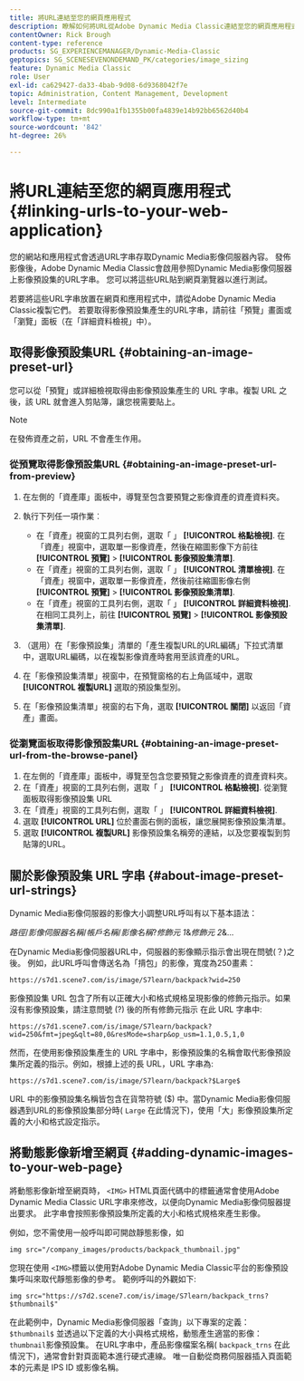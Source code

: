 ```yaml
---
title: 將URL連結至您的網頁應用程式
description: 瞭解如何將URL從Adobe Dynamic Media Classic連結至您的網頁應用程式。
contentOwner: Rick Brough
content-type: reference
products: SG_EXPERIENCEMANAGER/Dynamic-Media-Classic
geptopics: SG_SCENESEVENONDEMAND_PK/categories/image_sizing
feature: Dynamic Media Classic
role: User
exl-id: ca629427-da33-4bab-9d08-6d9368042f7e
topic: Administration, Content Management, Development
level: Intermediate
source-git-commit: 8dc990a1fb1355b00fa4839e14b92bb6562d40b4
workflow-type: tm+mt
source-wordcount: '842'
ht-degree: 26%

---
```


# 將URL連結至您的網頁應用程式{#linking-urls-to-your-web-application}

您的網站和應用程式會透過URL字串存取Dynamic Media影像伺服器內容。 發佈影像後，Adobe Dynamic Media Classic會啟用參照Dynamic Media影像伺服器上影像預設集的URL字串。 您可以將這些URL貼到網頁瀏覽器以進行測試。

若要將這些URL字串放置在網頁和應用程式中，請從Adobe Dynamic Media Classic複製它們。 若要取得影像預設集產生的URL字串，請前往「預覽」畫面或「瀏覽」面板（在「詳細資料檢視」中）。

## 取得影像預設集URL {#obtaining-an-image-preset-url}

您可以從「預覽」或詳細檢視取得由影像預設集產生的 URL 字串。複製 URL 之後，該 URL 就會進入剪貼簿，讓您視需要貼上。

>[!NOTE]
>
>在發佈資產之前，URL 不會產生作用。

### 從預覽取得影像預設集URL {#obtaining-an-image-preset-url-from-preview}

1. 在左側的「資產庫」面板中，導覽至包含要預覽之影像資產的資產資料夾。
1. 執行下列任一項作業︰

   * 在「資產」視窗的工具列右側，選取「 」 **[!UICONTROL 格點檢視]**. 在「資產」視窗中，選取單一影像資產，然後在縮圖影像下方前往 **[!UICONTROL 預覽]** > **[!UICONTROL 影像預設集清單]**.
   * 在「資產」視窗的工具列右側，選取「 」 **[!UICONTROL 清單檢視]**. 在「資產」視窗中，選取單一影像資產，然後前往縮圖影像右側 **[!UICONTROL 預覽]** > **[!UICONTROL 影像預設集清單]**.
   * 在「資產」視窗的工具列右側，選取「 」 **[!UICONTROL 詳細資料檢視]**. 在相同工具列上，前往 **[!UICONTROL 預覽]** > **[!UICONTROL 影像預設集清單]**.

1. （選用）在「影像預設集」清單的「產生複製URL的URL編碼」下拉式清單中，選取URL編碼，以在複製影像資產時套用至該資產的URL。
1. 在「影像預設集清單」視窗中，在預覽窗格的右上角區域中，選取 **[!UICONTROL 複製URL]** 選取的預設集型別。
1. 在「影像預設集清單」視窗的右下角，選取 **[!UICONTROL 關閉]** 以返回「資產」畫面。

### 從瀏覽面板取得影像預設集URL {#obtaining-an-image-preset-url-from-the-browse-panel}

1. 在左側的「資產庫」面板中，導覽至包含您要預覽之影像資產的資產資料夾。
1. 在「資產」視窗的工具列右側，選取「 」 **[!UICONTROL 格點檢視]**. 從瀏覽面板取得影像預設集 URL
1. 在「資產」視窗的工具列右側，選取「 」 **[!UICONTROL 詳細資料檢視]**.
1. 選取 **[!UICONTROL URL]** 位於畫面右側的面板，讓您展開影像預設集清單。
1. 選取 **[!UICONTROL 複製URL]** 影像預設集名稱旁的連結，以及您要複製到剪貼簿的URL。

## 關於影像預設集 URL 字串 {#about-image-preset-url-strings}

Dynamic Media影像伺服器的影像大小調整URL呼叫有以下基本語法：

*路徑*/*影像伺服器名稱*/*帳戶名稱*/*影像名稱*?*修飾元 1*&amp;*修飾元 2*&amp;...

在Dynamic Media影像伺服器URL中，伺服器的影像顯示指示會出現在問號(？)之後。 例如，此URL呼叫會傳送名為「揹包」的影像，寬度為250畫素：

```as3
https://s7d1.scene7.com/is/image/S7learn/backpack?wid=250
```

影像預設集 URL 包含了所有以正確大小和格式規格呈現影像的修飾元指示。如果沒有影像預設集，請注意問號 (?) 後的所有修飾元指示 在此 URL 字串中:

```as3
https://s7d1.scene7.com/is/image/S7learn/backpack?wid=250&fmt=jpeg&qlt=80,0&resMode=sharp&op_usm=1.1,0.5,1,0
```

然而，在使用影像預設集產生的 URL 字串中，影像預設集的名稱會取代影像預設集所定義的指示。例如，根據上述的長 URL，URL 字串為:

```as3
https://s7d1.scene7.com/is/image/S7learn/backpack?$Large$
```

URL 中的影像預設集名稱皆包含在貨幣符號 ($) 中。當Dynamic Media影像伺服器遇到URL的影像預設集部分時( `Large` 在此情況下)，使用「大」影像預設集所定義的大小和格式設定指示。

## 將動態影像新增至網頁 {#adding-dynamic-images-to-your-web-page}

將動態影像新增至網頁時， `<IMG>` HTML頁面代碼中的標籤通常會使用Adobe Dynamic Media Classic URL字串來修改，以便向Dynamic Media影像伺服器提出要求。 此字串會按照影像預設集所定義的大小和格式規格來產生影像。

例如，您不需使用一般呼叫即可開啟靜態影像，如

```as3
img src="/company_images/products/backpack_thumbnail.jpg"
```

您現在使用 `<IMG>`標籤以使用對Adobe Dynamic Media Classic平台的影像預設集呼叫來取代靜態影像的參考。 範例呼叫的外觀如下:

```as3
img src="https://s7d2.scene7.com/is/image/S7learn/backpack_trns?$thumbnail$"
```

在此範例中，Dynamic Media影像伺服器「查詢」以下專案的定義： `$thumbnail$` 並透過以下定義的大小與格式規格，動態產生適當的影像： `thumbnail`影像預設集。 在URL字串中，產品影像檔案名稱( `backpack_trns` 在此情況下)，通常會針對頁面範本進行硬式連線。 唯一自動從商務伺服器插入頁面範本的元素是 IPS ID 或影像名稱。
